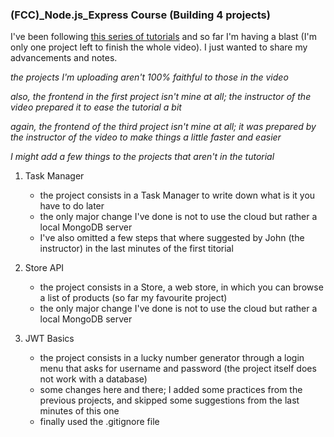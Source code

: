 ### (FCC)_Node.js_Express Course (Building 4 projects)

I've been following [this series of tutorials](https://www.youtube.com/watch?v=qwfE7fSVaZM) and
so far I'm having a blast (I'm only one project left to finish the whole video). I just wanted to 
share my advancements and notes. 

_the projects I'm uploading aren't 100% faithful to those in the video_ 

_also, the frontend in the first project isn't mine at all; the instructor of the video prepared it to ease the tutorial a bit_

_again, the frontend of the third project isn't mine at all; it was prepared by the instructor of the video to make things a little faster and easier_

_I might add a few things to the projects that aren't in the tutorial_

1) Task Manager 
    * the project consists in a Task Manager to write down what is it you have to do later
    * the only major change I've done is not to use the cloud but rather a local MongoDB server
    * I've also omitted a few steps that where suggested by John (the instructor) in the last minutes of the first titorial

2) Store API 
    * the project consists in a Store, a web store, in which you can browse a list of products (so far my favourite project)
    * the only major change I've done is not to use the cloud but rather a local MongoDB server

3) JWT Basics 
    * the project consists in a lucky number generator through a login menu that asks for username and password (the project itself does not work with a database)
    * some changes here and there; I added some practices from the previous projects, and skipped some suggestions from the last minutes of this one
    * finally used the .gitignore file 